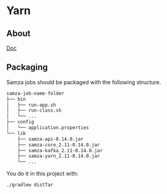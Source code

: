 # Yarn

## About

[Doc](https://samza.apache.org/learn/documentation/latest/deployment/yarn.html)

## Packaging 

Samza jobs should be packaged with the following structure.

```txt
samza-job-name-folder
├── bin
│   ├── run-app.sh
│   ├── run-class.sh
│   └── ...
├── config
│   └── application.properties
└── lib
    ├── samza-api-0.14.0.jar
    ├── samza-core_2.11-0.14.0.jar
    ├── samza-kafka_2.11-0.14.0.jar
    ├── samza-yarn_2.11-0.14.0.jar
    └── ...
```

You do it in this project with:

```bash
./gradlew distTar
```
